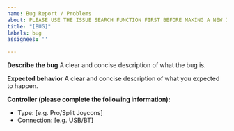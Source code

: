 ```yaml
---
name: Bug Report / Problems
about: PLEASE USE THE ISSUE SEARCH FUNCTION FIRST BEFORE MAKING A NEW ISSUE
title: "[BUG]"
labels: bug
assignees: ''

---
```


**Describe the bug**
A clear and concise description of what the bug is.

**Expected behavior**
A clear and concise description of what you expected to happen.

**Controller (please complete the following information):**
 - Type: [e.g. Pro/Split Joycons]
 - Connection: [e.g. USB/BT]
